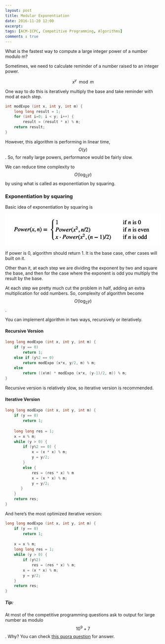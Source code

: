 ```yaml
---
layout: post
title: Modular Exponentiation
date: 2016-11-20 12:00
excerpt: 
tags: [ACM-ICPC, Competitive Programming, Algorithms]
comments : true
---
```


What is the fastest way to compute a large integer power of a number modulo m?

Sometimes, we need to calculate reminder of a number raised to an integer power.  

$$x^y \mod m$$

One way to do this is iteratively multiply the base and take reminder with mod at each step. 

```cpp
int modExpo (int x, int y, int m) {
    long long result = 1;
    for (int i=0; i < y; i++) {
        result = (result * x) % m;
    return result;
}
```

However, this algorithm is performing in linear time, $$O(y)$$. So, for really large powers, performance would be fairly slow.  

We can reduce time complexity to $$O(\log_2{y})$$ by using what is called as exponentiation by squaring. 


### Exponentiation by squaring

Basic idea of exponentiation by squaring is

![expo-by-square](/assets/img/modExpo/expo-by-square.png)


If power is 0, algorithm should return 1. It is the base case, other cases will built on it.  

Other than it, at each step we are dividing the exponent by two and square the base, and then for the case where the exponent is odd you multiply the result by the base. 

At each step we pretty much cut the problem in half, adding an extra multiplication for odd numbers. So, complexity of algorithm become $$O(\log_2{y})$$.


You can implement algorithm in two ways, recursively or iteratively.


#### Recursive Version

```cpp
long long modExpo (int x, int y, int m) {
    if (y == 0)
        return 1;
    else if (y%2 == 0) 
        return modExpo (x*x, y/2, m) % m;
    else 
        return ((x%m) * modExpo (x*x, (y-1)/2, m)) % m;
}
```

Recursive version is relatively slow, so iterative version is recommended.

#### Iterative Version

```cpp
long long modExpo (int x, int y, int m) {
    if (y == 0)
        return 1;

    long long res = 1;
    x = x % m;
    while (y > 0) {
        if (y%2 == 0) { 
            x = (x * x) % m;
            y = y/2;
        }
        else {
            res = (res * x) % m
            x = (x * x) % m; 
            y = y/2;
       }
    }
    return res;
}
```

And here’s the most optimized iterative version:

```cpp
long long modExpo (int x, int y, int m) {
    if (y == 0)
        return 1;

    x = x % m;
    long long res = 1;
    while (y > 0) {
        if (y%2)
            res = (res * x) % m;
        x = (x * x) % m; 
        y = y/2;
    }
    return res;
}
```


##### Tip:
At most of the competitive programming questions ask to output for large number as modulo $$10^9+7$$. Why?
You can check [this quora question](https://www.quora.com/What-exactly-is-print-it-modulo-10-9-+-7-in-competitive-programming-websites) for answer.
